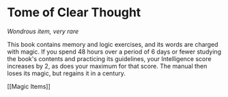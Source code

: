 # Tome of Clear Thought

*Wondrous item, very rare*

This book contains memory and logic exercises, and its words are charged with magic. If you spend 48 hours over a period of 6 days or fewer studying the book's contents and practicing its guidelines, your Intelligence score increases by 2, as does your maximum for that score. The manual then loses its magic, but regains it in a century.


[[Magic Items]]